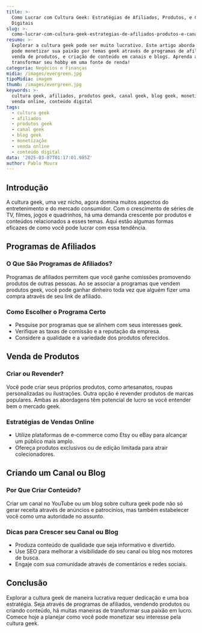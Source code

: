```yaml
---
title: >-
  Como Lucrar com Cultura Geek: Estratégias de Afiliados, Produtos, e Canais
  Digitais
slug: >-
  como-lucrar-com-cultura-geek-estrategias-de-afiliados-produtos-e-canais-digitais
resumo: >-
  Explorar a cultura geek pode ser muito lucrativo. Este artigo aborda como você
  pode monetizar sua paixão por temas geek através de programas de afiliados,
  venda de produtos, e criação de conteúdo em canais e blogs. Aprenda a
  transformar seu hobby em uma fonte de renda!
categoria: Negócios e Finanças
midia: /images/evergreen.jpg
tipoMidia: imagem
thumb: /images/evergreen.jpg
keywords: >-
  cultura geek, afiliados, produtos geek, canal geek, blog geek, monetização,
  venda online, conteúdo digital
tags:
  - cultura geek
  - afiliados
  - produtos geek
  - canal geek
  - blog geek
  - monetização
  - venda online
  - conteúdo digital
data: '2025-03-07T01:17:01.985Z'
author: Pablo Moura
---
```


## Introdução
A cultura geek, uma vez nicho, agora domina muitos aspectos do entretenimento e do mercado consumidor. Com o crescimento de séries de TV, filmes, jogos e quadrinhos, há uma demanda crescente por produtos e conteúdos relacionados a esses temas. Aqui estão algumas formas eficazes de como você pode lucrar com essa tendência.

## Programas de Afiliados
### O Que São Programas de Afiliados?
Programas de afiliados permitem que você ganhe comissões promovendo produtos de outras pessoas. Ao se associar a programas que vendem produtos geek, você pode ganhar dinheiro toda vez que alguém fizer uma compra através de seu link de afiliado.

### Como Escolher o Programa Certo
- Pesquise por programas que se alinhem com seus interesses geek.
- Verifique as taxas de comissão e a reputação da empresa.
- Considere a qualidade e a variedade dos produtos oferecidos.

## Venda de Produtos
### Criar ou Revender?
Você pode criar seus próprios produtos, como artesanatos, roupas personalizadas ou ilustrações. Outra opção é revender produtos de marcas populares. Ambas as abordagens têm potencial de lucro se você entender bem o mercado geek.

### Estratégias de Vendas Online
- Utilize plataformas de e-commerce como Etsy ou eBay para alcançar um público mais amplo.
- Ofereça produtos exclusivos ou de edição limitada para atrair colecionadores.

## Criando um Canal ou Blog
### Por Que Criar Conteúdo?
Criar um canal no YouTube ou um blog sobre cultura geek pode não só gerar receita através de anúncios e patrocínios, mas também estabelecer você como uma autoridade no assunto.

### Dicas para Crescer seu Canal ou Blog
- Produza conteúdo de qualidade que seja informativo e divertido.
- Use SEO para melhorar a visibilidade do seu canal ou blog nos motores de busca.
- Engaje com sua comunidade através de comentários e redes sociais.

## Conclusão
Explorar a cultura geek de maneira lucrativa requer dedicação e uma boa estratégia. Seja através de programas de afiliados, vendendo produtos ou criando conteúdo, há muitas maneiras de transformar sua paixão em lucro. Comece hoje a planejar como você pode monetizar seu interesse pela cultura geek.
